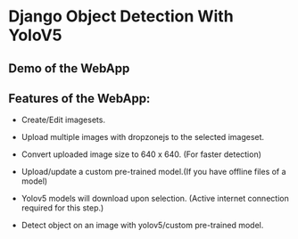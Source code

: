# Django Object Detection With YoloV5

## Demo of the WebApp


## Features of the WebApp:
- Create/Edit imagesets.

- Upload multiple images with dropzonejs to the selected imageset.

- Convert uploaded image size to 640 x 640. (For faster detection)

- Upload/update a custom pre-trained model.(If you have offline files of a model)

- Yolov5 models will download upon selection. (Active internet connection required for this step.)

- Detect object on an image with yolov5/custom pre-trained model.